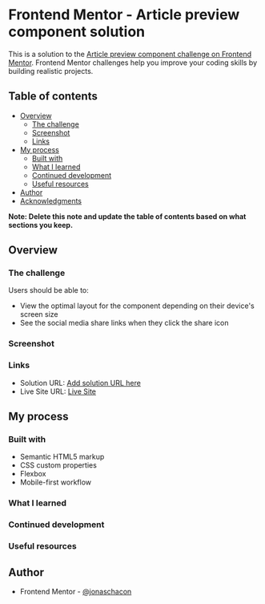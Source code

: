 # Frontend Mentor - Article preview component solution

This is a solution to the [Article preview component challenge on Frontend Mentor](https://www.frontendmentor.io/challenges/article-preview-component-dYBN_pYFT). Frontend Mentor challenges help you improve your coding skills by building realistic projects. 

## Table of contents

- [Overview](#overview)
  - [The challenge](#the-challenge)
  - [Screenshot](#screenshot)
  - [Links](#links)
- [My process](#my-process)
  - [Built with](#built-with)
  - [What I learned](#what-i-learned)
  - [Continued development](#continued-development)
  - [Useful resources](#useful-resources)
- [Author](#author)
- [Acknowledgments](#acknowledgments)

**Note: Delete this note and update the table of contents based on what sections you keep.**

## Overview

### The challenge

Users should be able to:

- View the optimal layout for the component depending on their device's screen size
- See the social media share links when they click the share icon

### Screenshot


### Links

- Solution URL: [Add solution URL here](https://your-solution-url.com)
- Live Site URL: [Live Site](https://jonaschacon.github.io/article-preview-component-master/)

## My process

### Built with

- Semantic HTML5 markup
- CSS custom properties
- Flexbox
- Mobile-first workflow



### What I learned


### Continued development

### Useful resources
## Author

- Frontend Mentor - [@jonaschacon](https://www.frontendmentor.io/profile/jonaschacon)
